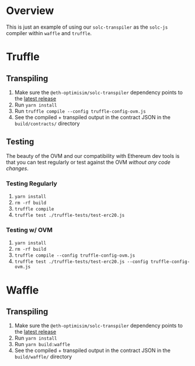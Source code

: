 # Overview
This is just an example of using our `solc-transpiler` as the `solc-js` compiler within `waffle` and `truffle`.

# Truffle
## Transpiling
1. Make sure the `@eth-optimisim/solc-transpiler` dependency points to the [latest release](https://www.npmjs.com/package/@eth-optimism/solc-transpiler)
2. Run `yarn install`
3. Run `truffle compile --config truffle-config-ovm.js`
4. See the compiled + transpiled output in the contract JSON in the `build/contracts/` directory

## Testing
The beauty of the OVM and our compatibility with Ethereum dev tools is that you can test regularly or test against the OVM _without any code changes_. 

### Testing Regularly
1. `yarn install`
2. `rm -rf build`
3. `truffle compile`
4. `truffle test ./truffle-tests/test-erc20.js`

### Testing w/ OVM
1. `yarn install`
2. `rm -rf build`
3. `truffle compile --config truffle-config-ovm.js`
4. `truffle test ./truffle-tests/test-erc20.js --config truffle-config-ovm.js`


# Waffle 

## Transpiling
1. Make sure the `@eth-optimisim/solc-transpiler` dependency points to the [latest release](https://www.npmjs.com/package/@eth-optimism/solc-transpiler)
2. Run `yarn install`
3. Run `yarn build:waffle`
4. See the compiled + transpiled output in the contract JSON in the `build/waffle/` directory 
